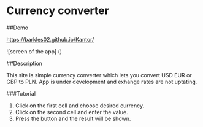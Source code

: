 # Currency converter

##Demo

https://barkles02.github.io/Kantor/

![screen of the app] ()

##Description

This site is simple currency converter which lets you convert USD EUR or GBP to PLN.
App is under development and exhange rates are not uptating. 


###Tutorial

1. Click on the first cell and choose desired currency.
1. Click on the second cell and enter the value.
1. Press the button and the result will be shown.


